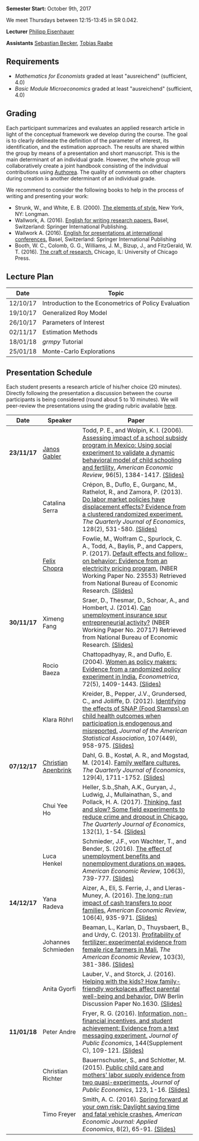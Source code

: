 
**Semester Start:**  October 9th, 2017

We meet Thursdays between 12:15-13:45 in SR 0.042.

**Lecturer** [Philipp Eisenhauer](https://peisenha.github.io/build/html/index.html)

**Assistants** [Sebastian Becker](https://sebecker.github.io/), [Tobias Raabe](https://tobiasraabe.github.io/)

## Requirements

* *Mathematics for Economists* graded at least "ausreichend" (sufficient, 4.0)   
* *Basic Module Microeconomics* graded at least "ausreichend" (sufficient, 4.0)  

## Grading

Each participant summarizes and evaluates an applied research article in light of the conceptual framework we develop during the course. The goal is to clearly delineate the definition of the parameter of interest, its identification, and the estimation approach. The results are shared within the group by means of a presentation and short manuscript. This is the main determinant of an individual grade. However, the whole group will collaboratively create a joint handbook consisting of the individual contributions using [Authorea](https://www.authorea.com). The quality of comments on other chapters during creation is another determinant of an individual grade.

We recommend to consider the following books to help in the process of writing and presenting your work:

- Strunk, W., and White, E. B. (2000). [The elements of style.](https://books.google.de/books?id=MhTEmgEACAAJ&dq=the+elements+of+style+2000&hl=de&sa=X&ved=0ahUKEwjXhoeJtZjXAhVFlxoKHfu-DakQ6AEIKjAA) New York, NY: Longman.
- Wallwork, A. (2016). [English for writing research papers.](https://books.google.de/books?id=a0-vCwAAQBAJ&hl=de&source=gbs_book_other_versions) Basel, Switzerland: Springer International Publishing.
- Wallwork A. (2016). [English for presentations at international conferences.](https://books.google.de/books?id=ntKwCwAAQBAJ&dq=English+for+presentations+at+international+conferences&hl=de&source=gbs_navlinks_s) Basel, Switzerland: Springer International Publishing
- Booth, W. C., Colomb, G. G., Williams, J. M., Bizup, J., and FitzGerald, W. T. (2016). [The craft of research.](https://books.google.de/books?id=SjPqDAAAQBAJ&dq=The%20Craft%20of%20Research&hl=de&source=gbs_book_other_versions) Chicago, IL: University of Chicago Press.
## Lecture Plan

| Date      | Topic                                                  |
| ----------| ------------------------------------------------------ |
| 12/10/17  | Introduction to the Econometrics of Policy Evaluation  |
| 19/10/17  | Generalized Roy Model                                  |
| 26/10/17  | Parameters of Interest                                 |
| 02/11/17  | Estimation Methods                                     |
| 18/01/18  | *grmpy* Tutorial                                       |
| 25/01/18  | Monte-Carlo Explorations                               |

## Presentation Schedule
Each student presents a research article of his/her choice (20 minutes). Directly following the presentation a discussion between the course participants is being considered (round about 5 to 10 minutes). We will peer-review the presentations using the grading rubric available [here](https://github.com/HumanCapitalEconomics/miscellaneous/blob/master/material/presentation-grading.pdf).


| Date	    | Speaker           |  Paper                                   		|
|-----------| ----------------- |-------------------------------------------------------|
| **23/11/17**  |[Janos Gabler](https://github.com/janosg)	|Todd, P. E., and Wolpin, K. I. (2006). [Assessing impact of a school subsidy program in Mexico: Using social experiment to validate a dynamic behavioral model of child schooling and fertility.](https://www.aeaweb.org/articles?id=10.1257/aer.96.5.1384) *American Economic Review*, 96(5), 1384-1417.	[(Slides)](https://github.com/HumanCapitalEconomics/econometrics/blob/master/iterations/bonn_ws_2017/presentations/janos_gabler.pdf)		     			|
|           |Catalina Serra	|Crépon, B., Duflo, E., Gurganc, M., Rathelot, R., and Zamora, P. (2013). [Do labor market policies have displacement effects? Evidence from a clustered randomized experiment.](https://academic.oup.com/qje/article-abstract/128/2/531/1942569) *The Quarterly Journal of Economics*, 128(2), 531-580.	[(Slides)](https://github.com/HumanCapitalEconomics/econometrics/blob/master/iterations/bonn_ws_2017/presentations/catalina_serra.pdf)			     			|
|           |[Felix Chopra](https://github.com/fchop)	| Fowlie, M., Wolfram C., Spurlock, C. A., Todd, A., Baylis, P., and Cappers, P. (2017). [Default effects and follow-on behavior: Evidence from an electricity pricing program.](http://www.nber.org/papers/w23553) (NBER Working Paper No. 23553) Retrieved from National Bureau of Economic Research. [(Slides)](https://github.com/HumanCapitalEconomics/econometrics/blob/master/iterations/bonn_ws_2017/presentations/felix_chopra.pdf)				     			|
| **30/11/17**  |Ximeng Fang	|Sraer, D., Thesmar, D., Schoar, A., and Hombert, J. (2014). [Can unemployment insurance spur entrepreneurial activity?](http://www.nber.org/papers/w20717) (NBER Working Paper No. 20717) Retrieved from National Bureau of Economic Research. [(Slides)](https://github.com/HumanCapitalEconomics/econometrics/blob/master/iterations/bonn_ws_2017/presentations/ximeng_fang.pdf)		     			|
|           |Rocio Baeza	|Chattopadhyay, R., and Duflo, E. (2004). [Women as policy makers: Evidence from a randomized policy experiment in India.](http://onlinelibrary.wiley.com/doi/10.1111/j.1468-0262.2004.00539.x/abstract;jsessionid=3D5089A3A95383D37C8047CFA7ED2014.f03t04) *Econometrica*, 72(5), 1409-1443. [(Slides)](https://github.com/HumanCapitalEconomics/econometrics/blob/master/iterations/bonn_ws_2017/presentations/rocio_baeza.pdf)				    			|
|           |Klara Röhrl	|Kreider, B., Pepper, J.V., Grundersed, C., and Jolliffe, D. (2012). [Identifying the effects of SNAP (Food Stamps) on child health outcomes when participation is endogenous and misreported.](http://amstat.tandfonline.com/doi/abs/10.1080/01621459.2012.682828#.We2xrnUjHCI) *Journal of the American Statistical Association*, 107(449), 958-975. [(Slides)](https://github.com/HumanCapitalEconomics/econometrics/blob/master/iterations/bonn_ws_2017/presentations/klara_roehrl.pdf)				     
| **07/12/17**  |[Christian Apenbrink](https://github.com/chapen)| Dahl, G. B., Kostøl, A. R., and Mogstad, M. (2014). [Family welfare cultures.](https://academic.oup.com/qje/article-abstract/129/4/1711/1852847/Family-Welfare-Cultures?redirectedFrom=fulltext) *The Quarterly Journal of Economics*, 129(4), 1711-1752. [(Slides)](https://github.com/HumanCapitalEconomics/econometrics/blob/master/iterations/bonn_ws_2017/presentations/christian_apenbrink.pdf) 				     			|
|           |Chui Yee Ho        |Heller, S.b.,Shah, A.K., Guryan, J., Ludwig, J., Mullainathan, S., and Pollack, H. A. (2017). [Thinking, fast and slow? Some field experiments to reduce crime and dropout in Chicago.](https://academic.oup.com/qje/article/132/1/1/2724542/Thinking-Fast-and-Slow-Some-Field-Experiments-to) *The Quarterly Journal of Economics*, 132(1), 1-54. [(Slides)](https://github.com/HumanCapitalEconomics/econometrics/blob/master/iterations/bonn_ws_2017/presentations/chuiyee_ho.pdf)
|           |Luca Henkel	|Schmieder, J.F., von Wachter, T., and Bender, S. (2016). [The effect of unemployment benefits and nonemployment durations on wages.](https://www.aeaweb.org/articles?id=10.1257/aer.20141566) *American Economic Review*, 106(3), 739-777. [(Slides)](https://github.com/HumanCapitalEconomics/econometrics/blob/master/iterations/bonn_ws_2017/presentations/luca_henkel.pdf)				     
| **14/12/17**  |Yana Radeva	|Aizer, A., Eli, S. Ferrie, J., and Lleras-Muney, A. (2016). [The long-run impact of cash transfers to poor families.](https://www.aeaweb.org/articles?id=10.1257%2Faer.20140529) *American Economic Review*, 106(4), 935-971. [(Slides)](https://github.com/HumanCapitalEconomics/econometrics/blob/master/iterations/bonn_ws_2017/presentations/yana_radeva.pdf)				     			|
|           |Johannes Schmieden	|Beaman, L., Karlan, D., Thuysbaert, B., and Urdy, C. (2013). [Profitability of fertilizer: experimental evidence from female rice farmers in Mali.](http://www.jstor.org/stable/23469761?seq=1) *The American Economic Review*, 103(3), 381-386. [(Slides)](https://github.com/HumanCapitalEconomics/econometrics/blob/master/iterations/bonn_ws_2017/presentations/johannes_schmieden.pdf)			     			|
|               |Anita Gyorfi		|Lauber, V., and Storck, J. (2016). [Helping with the kids? How family-friendly workplaces affect parental well-being and behavior.](https://papers.ssrn.com/sol3/papers.cfm?abstract_id=2895951) DIW Berlin Discussion Paper No.1630. [(Slides)](https://github.com/HumanCapitalEconomics/econometrics/blob/master/iterations/bonn_ws_2017/presentations/anita_gyorfi.pdf)			    
| **11/01/18**  |Peter Andre	|Fryer, R. G. (2016). [Information, non-financial incentives, and student achievement: Evidence from a text messaging experiment.](https://www.sciencedirect.com/science/article/pii/S0047272716301566) *Journal of Public Economics*, 144(Supplement C), 109-121. [(Slides)](https://github.com/HumanCapitalEconomics/econometrics/blob/master/iterations/bonn_ws_2017/presentations/peter_andre.pdf)				     			|
|               |Christian Richter	|Bauernschuster, S., and Schlotter, M. (2015). [Public child care and mothers' labor supply evidence from two quasi-experiments.](http://www.sciencedirect.com/science/article/pii/S004727271500002X) *Journal of Public Economics*, 123, 1-16. [(Slides)](https://github.com/HumanCapitalEconomics/econometrics/blob/master/iterations/bonn_ws_2017/presentations/christian_richter.pdf)				     			|			     			|
|               |Timo Freyer    	|Smith, A. C. (2016). [Spring forward at your own risk: Daylight saving time and fatal vehicle crashes.](https://www.aeaweb.org/articles?id=10.1257/app.20140100) *American Economic Journal: Applied Economics*, 8(2), 65-91. [(Slides)](https://github.com/HumanCapitalEconomics/econometrics/blob/master/iterations/bonn_ws_2017/presentations/timo_freyer.pdf)				     			|			     			|
